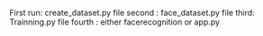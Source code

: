 First run: create_dataset.py file
second : face_dataset.py file
third: Trainning.py file
fourth : either facerecognition or app.py
